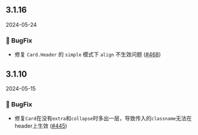 ## 3.1.16
2024-05-24
### 🐞 BugFix

- 修复 `Card.Header` 的 `simple` 模式下 `align` 不生效问题 ([#468](https://github.com/sheinsight/shineout-next/pull/468))

## 3.1.10
2024-05-15
### 🐞 BugFix

- 修复`Card`在没有`extra`和`collapse`时多出一层，导致传入的`classname`无法在header上生效 ([#445](https://github.com/sheinsight/shineout-next/pull/445))


